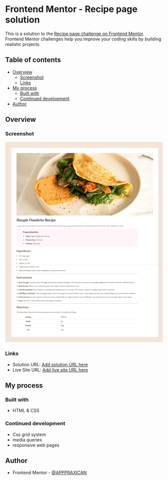 # Frontend Mentor - Recipe page solution

This is a solution to the [Recipe page challenge on Frontend Mentor](https://www.frontendmentor.io/challenges/recipe-page-KiTsR8QQKm). Frontend Mentor challenges help you improve your coding skills by building realistic projects. 

## Table of contents

- [Overview](#overview)
  - [Screenshot](#screenshot)
  - [Links](#links)
- [My process](#my-process)
  - [Built with](#built-with)
  - [Continued development](#continued-development)
- [Author](#author)

## Overview

### Screenshot

![](./Screenshot_23-4-2024_231410_127.0.0.1.jpeg)


### Links

- Solution URL: [Add solution URL here](https://your-solution-url.com)
- Live Site URL: [Add live site URL here](https://simple-responsive-webpage-inno.vercel.app/)

## My process

### Built with

- HTML & CSS

### Continued development

- Css grid system
- media queries
- responsive web pages

## Author
- Frontend Mentor - [@APPPRAXICAN](https://www.frontendmentor.io/profile/APPPRAXICAN)
